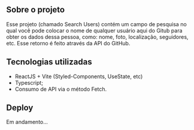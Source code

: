 ## Sobre o projeto

Esse projeto (chamado Search Users) contém um campo de pesquisa no qual você pode colocar o nome de qualquer usuário aqui do Gitub para obter os dados dessa pessoa, como: nome, foto, localização, seguidores, etc. Esse retorno é feito através da API do GitHub.

## Tecnologias utilizadas

- ReactJS + Vite (Styled-Components, UseState, etc)
- Typescript;
- Consumo de API via o método Fetch.

## Deploy

Em andamento...